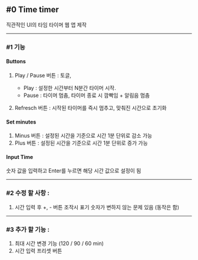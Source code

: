 ## #0 Time timer
직관적인 UI의 타임 타이머 웹 앱 제작

---

### #1 기능
#### Buttons

1. Play / Pause 버튼 : 토글,

   - Play : 설정한 시간부터 N분간 타이머 시작.
   - Pause : 타이머 멈춤, 타이머 종료 시 깜빡임 + 알림음 멈춤

2. Refresch 버튼 : 시작된 타이머를 즉시 멈추고, 맞춰진 시간으로 초기화

#### Set minutes

1. Minus 버튼 : 설정된 시간을 기준으로 시간 1분 단위로 감소 가능
2. Plus 버튼 : 설정된 시간을 기준으로 시간 1분 단위로 증가 가능

#### Input Time

숫자 값을 입력하고 Enter를 누르면 해당 시간 값으로 설정이 됨

---

### #2 수정 할 사항 :

1. 시간 입력 후 +, - 버튼 조작시 표기 숫자가 변하지 않는 문제 있음 (동작은 함)

---

### #3 추가 할 기능 :

1. 최대 시간 변경 기능 (120 / 90 / 60 min)
2. 시간 입력 프리셋 버튼
